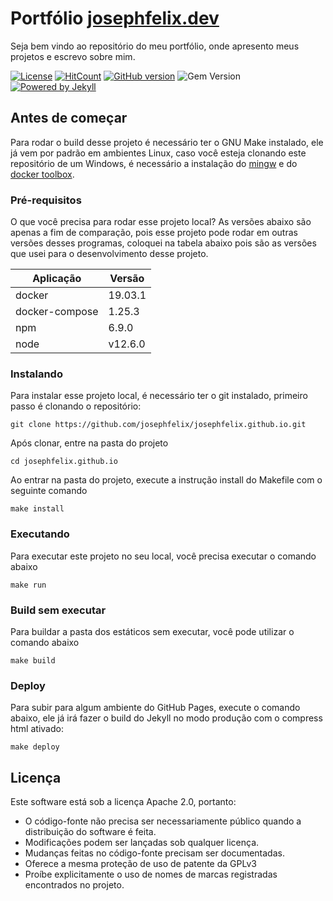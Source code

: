 # Portfólio [josephfelix.dev](https://josephfelix.dev)
Seja bem vindo ao repositório do meu portfólio, onde apresento meus projetos e escrevo sobre mim.

[![License](https://img.shields.io/badge/License-Apache%202.0-blue.svg)](https://opensource.org/licenses/Apache-2.0) [![HitCount](http://hits.dwyl.com/josephfelix/josephfelix.github.io.svg)](http://hits.dwyl.com/josephfelix/josephfelix.github.io.svg) [![GitHub version](https://badge.fury.io/gh/josephfelix%2Fjosephfelix.github.io.svg)](https://badge.fury.io/gh/josephfelix%2Fjosephfelix.github.io) ![Gem Version](https://img.shields.io/gem/v/jekyll.svg) [![Powered by Jekyll](https://camo.githubusercontent.com/ccbbb10ab4fd9de0790a00d834ef090b3dcb7070/68747470733a2f2f696d672e736869656c64732e696f2f62616467652f706f77657265645f62792d4a656b796c6c2d7265642e737667)](https://jekyllrb.com)

## Antes de começar
Para rodar o build desse projeto é necessário ter o GNU Make instalado, ele já vem por padrão em ambientes Linux, caso você esteja clonando este repositório de um Windows, é necessário a instalação do [mingw](http://www.mingw.org/) e do [docker toolbox](https://docs.docker.com/toolbox/toolbox_install_windows/).

### Pré-requisitos
O que você precisa para rodar esse projeto local?
As versões abaixo são apenas a fim de comparação, pois esse projeto pode rodar em outras versões desses programas, coloquei na tabela abaixo pois são as versões que usei para o desenvolvimento desse projeto.

| Aplicação       | Versão   |
| --------------- | -------- |
| docker          | 19.03.1  |
| docker-compose  | 1.25.3   |
| npm             | 6.9.0    |
| node            | v12.6.0  |

### Instalando
Para instalar esse projeto local, é necessário ter o git instalado, primeiro passo é clonando o repositório:
```
git clone https://github.com/josephfelix/josephfelix.github.io.git
```

Após clonar, entre na pasta do projeto
```
cd josephfelix.github.io
```

Ao entrar na pasta do projeto, execute a instrução install do Makefile com o seguinte comando

```
make install
```

### Executando
Para executar este projeto no seu local, você precisa executar o comando abaixo

```
make run
```

### Build sem executar
Para buildar a pasta dos estáticos sem executar, você pode utilizar o comando abaixo

```
make build
```

### Deploy
Para subir para algum ambiente do GitHub Pages, execute o comando abaixo, ele já irá fazer o build do Jekyll no modo produção com o compress html ativado:

```
make deploy
```

## Licença
Este software está sob a licença Apache 2.0, portanto:

- O código-fonte não precisa ser necessariamente público quando a distribuição do software é feita.
- Modificações podem ser lançadas sob qualquer licença.
- Mudanças feitas no código-fonte precisam ser documentadas.
- Oferece a mesma proteção de uso de patente da GPLv3
- Proíbe explicitamente o uso de nomes de marcas registradas encontrados no projeto.